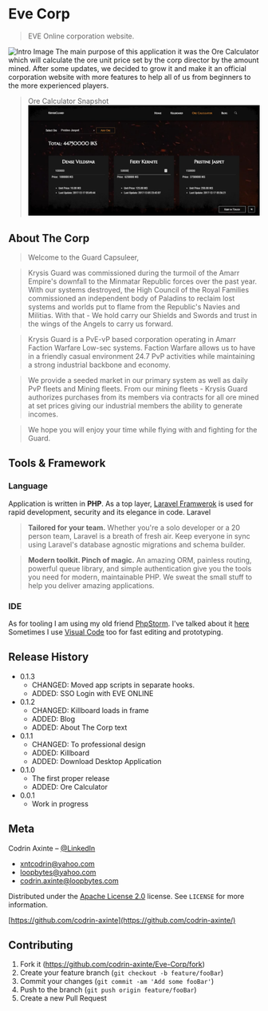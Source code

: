 # Eve Corp
> EVE Online corporation website.

![Intro Image](https://github.com/codrin-axinte/Eve-Corp/blob/master/public/images/bg1.jpg)
The main purpose of this application it was the Ore Calculator which will calculate the ore unit price set by the corp director by the amount mined. After some updates, we decided to grow it and make it an official corporation website with more features to help all of us from beginners to the more experienced players.

> Ore Calculator Snapshot
![Ore Calculator](https://github.com/codrin-axinte/images/blob/master/ore-calculator.jpg)

## About The Corp
> Welcome to the Guard Capsuleer, 

> Krysis Guard was commissioned during the turmoil of the Amarr Empire's downfall to the Minmatar Republic forces over the past year.
With our systems destroyed, the High Council of the Royal Families commissioned an independent body of Paladins to reclaim lost systems and worlds put to flame from the Republic's Navies and Militias. With that - We hold carry our Shields and Swords and trust in the wings of the Angels to carry us forward. 

> Krysis Guard is a PvE-vP based corporation operating in Amarr Faction Warfare Low-sec systems. Faction Warfare allows us to have in a friendly casual environment 24.7 PvP activities while maintaining a strong industrial backbone and economy. 

> We provide a seeded market in our primary system as well as daily PvP fleets and Mining fleets. From our mining fleets - Krysis Guard authorizes purchases from its members via contracts for all ore mined at set prices giving our industrial members the ability to generate incomes. 

> We hope you will enjoy your time while flying with and fighting for the Guard.


## Tools & Framework

### Language
Application is written in **PHP**. As a top layer, [Laravel Framwerok](https://laravel.com/) is used for rapid development, security and its elegance in code.
Laravel 
> **Tailored for your team.**
Whether you're a solo developer or a 20 person team, Laravel is a breath of fresh air. Keep everyone in sync using Laravel's database agnostic migrations and schema builder.

> **Modern toolkit. Pinch of magic.**
An amazing ORM, painless routing, powerful queue library, and simple authentication give you the tools you need for modern, maintainable PHP. We sweat the small stuff to help you deliver amazing applications.


### IDE
As for tooling I am using my old friend [PhpStorm](https://www.jetbrains.com/phpstorm/). I've talked about it [here](https://github.com/codrin-axinte/Glossary-of-Tech-Terms/blob/master/IDE.md#personal-choices)
Sometimes I use [Visual Code](https://code.visualstudio.com/) too for fast editing and prototyping.

## Release History
* 0.1.3
    * CHANGED: Moved app scripts in separate hooks.
    * ADDED: SSO Login with EVE ONLINE
* 0.1.2
    * CHANGED: Killboard loads in frame
    * ADDED: Blog
    * ADDED: About The Corp text
* 0.1.1
    * CHANGED: To professional design
    * ADDED: Killboard
    * ADDED: Download Desktop Application
* 0.1.0
    * The first proper release
    * ADDED: Ore Calculator
* 0.0.1
    * Work in progress

## Meta

Codrin Axinte – [@LinkedIn](https://www.linkedin.com/in/codrin-axinte-93776814b/)
 * xntcodrin@yahoo.com
 * loopbytes@yahoo.com
 * codrin.axinte@loopbytes.com

Distributed under the [Apache License 2.0](https://github.com/codrin-axinte/Eve-Corp/blob/master/LICENSE) license. See ``LICENSE`` for more information.

[https://github.com/codrin-axinte](https://github.com/codrin-axinte/)

## Contributing

1. Fork it (<https://github.com/codrin-axinte/Eve-Corp/fork>)
2. Create your feature branch (`git checkout -b feature/fooBar`)
3. Commit your changes (`git commit -am 'Add some fooBar'`)
4. Push to the branch (`git push origin feature/fooBar`)
5. Create a new Pull Request
